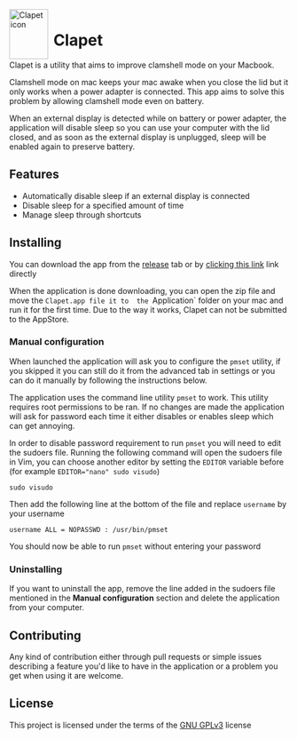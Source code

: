 <img align="left" width="70" height="90" src="https://raw.githubusercontent.com/mbenoukaiss/clapet/main/Icon.svg" alt="Clapet icon"/>

# &nbsp;Clapet
Clapet is a utility that aims to improve clamshell mode on your Macbook.

Clamshell mode on mac keeps your mac awake when you close the lid but it 
only works when a power adapter is connected. This app aims to solve this
problem by allowing clamshell mode even on battery.

When an external display is detected while on battery or power adapter, the application will 
disable sleep so you can use your computer with the lid closed, and as soon as the external 
display is unplugged, sleep will be enabled again to preserve battery.

## Features
* Automatically disable sleep if an external display is connected
* Disable sleep for a specified amount of time
* Manage sleep through shortcuts

## Installing
You can download the app from the [release](https://github.com/mbenoukaiss/clapet/releases/latest)
tab or by [clicking this link](https://github.com/mbenoukaiss/clapet/releases/latest/download/Clapet.app.zip)
link directly

When the application is done downloading, you can open the zip file and move the `Clapet.app file it to 
the `Application` folder on your mac and run it for the first time.
Due to the way it works, Clapet can not be submitted to the AppStore.

### Manual configuration
When launched the application will ask you to configure the `pmset` utility, if you skipped it
you can still do it from the advanced tab in settings or you can do it manually by following the
instructions below.

The application uses the command line utility `pmset` to work. This utility requires root
permissions to be ran. If no changes are made the application will ask for password each time
it either disables or enables sleep which can get annoying.

In order to disable password requirement to run `pmset` you will need to edit the sudoers file.
Running the following command will open the sudoers file in Vim, you can choose another editor by
setting the `EDITOR` variable before (for example `EDITOR="nano" sudo visudo`)
```shell
sudo visudo
```

Then add the following line at the bottom of the file and replace `username` by your username
```
username ALL = NOPASSWD : /usr/bin/pmset
```

You should now be able to run `pmset` without entering your password


### Uninstalling
If you want to uninstall the app, remove the line added in the sudoers file mentioned in 
the **Manual configuration** section and delete the application from your computer.

## Contributing
Any kind of contribution either through pull requests or simple issues describing a feature 
you'd like to have in the application or a problem you get when using it are welcome.

## License
This project is licensed under the terms of the [GNU GPLv3](./LICENSE) license
